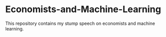 # Economists-and-Machine-Learning

This repository contains my stump speech on economists and machine learning. 
